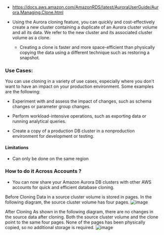 
- https://docs.aws.amazon.com/AmazonRDS/latest/AuroraUserGuide/Aurora.Managing.Clone.html

- Using the Aurora cloning feature, you can quickly and cost-effectively create a new cluster containing a duplicate of an Aurora cluster volume and all its data. We refer to the new cluster and its associated cluster volume as a clone.
  - Creating a clone is faster and more space-efficient than physically copying the data using a different technique such as restoring a snapshot.
  
### Use Cases: 
You can use cloning in a variety of use cases, especially where you don't want to have an impact on your production environment. Some examples are the following:

- Experiment with and assess the impact of changes, such as schema changes or parameter group changes.

- Perform workload-intensive operations, such as exporting data or running analytical queries.

- Create a copy of a production DB cluster in a nonproduction environment for development or testing.


#### Limitations
- Can only be done on the same region 



### How to do it Across Accounts ? 
- You can now share your Amazon Aurora DB clusters with other AWS accounts for quick and efficient database cloning.

Before Cloning
Data in a source cluster volume is stored in pages. In the following diagram, the source cluster volume has four pages.
![image](https://user-images.githubusercontent.com/22568316/95152302-c47e6180-075a-11eb-82c5-cfddc36845ee.png)


After Cloning
As shown in the following diagram, there are no changes in the source data after cloning. Both the source cluster volume and the clone point to the same four pages. None of the pages has been physically copied, so no additional storage is required.
![image](https://user-images.githubusercontent.com/22568316/95152323-cea06000-075a-11eb-915a-8a0b5c487e2c.png)
